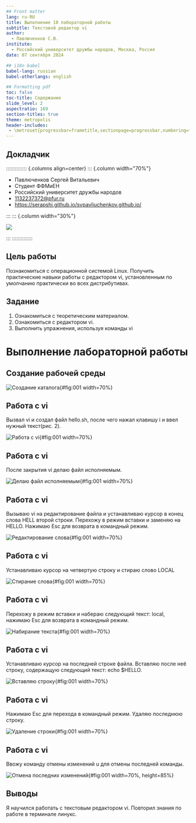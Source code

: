 ```yaml
---
## Front matter
lang: ru-RU
title: Выполнение 10 лабораторной работы
subtitle: Текстовой редактор vi
author:
  - Павлюченков С.В.
institute:
  - Российский университет дружбы народов, Москва, Россия
date: 07 сентября 2024

## i18n babel
babel-lang: russian
babel-otherlangs: english

## Formatting pdf
toc: false
toc-title: Содержание
slide_level: 2
aspectratio: 169
section-titles: true
theme: metropolis
header-includes:
 - \metroset{progressbar=frametitle,sectionpage=progressbar,numbering=fraction}
---
```


## Докладчик

:::::::::::::: {.columns align=center}
::: {.column width="70%"}

  * Павлюченков Сергей Витальевич
  * Студент ФФМиЕН
  * Российский университет дружбы народов
  * [1132237372@pfur.ru](mailto:1132237372@pfur.ru)
  * <https://serapshi.github.io/svpavliuchenkov.github.io/>

:::
::: {.column width="30%"}

![](./image/my_photo.jpg)

:::
::::::::::::::

## Цель работы

Познакомиться с операционной системой Linux. Получить практические навыки работы с редактором vi, установленным по умолчанию практически во всех дистрибутивах.



## Задание

1. Ознакомиться с теоретическим материалом.
2. Ознакомиться с редактором vi.
3. Выполнить упражнения, используя команды vi


# Выполнение лабораторной работы

## Создание рабочей среды

![Создание каталога](image/1.png){#fig:001 width=70%}

## Работа с vi 

Вызвал vi и создал файл hello.sh, после чего нажал клавишу i и ввел нужный текст(рис. 2).


![Работа с vi](image/2.png){#fig:001 width=70%}

## Работа с vi 

После закрытия vi делаю файл исполняемым.

![Делаю файл исполняемым](image/3.png){#fig:001 width=70%}

## Работа с vi

Вызываю vi на редактирование файла и устанавливаю курсор в конец слова HELL второй строки. Перехожу в режим вставки и заменяю на HELLO. Нажимаю Esc для возврата в командный режим.

![Редактирование слова](image/4.png){#fig:001 width=70%}

## Работа с vi

Устанавливаю курсор на четвертую строку и стираю слово LOCAL

![Стирание слова](image/5.png){#fig:001 width=70%}

## Работа с vi 

Перехожу в режим вставки и набераю следующий текст: local, нажимаю Esc для возврата в командный режим.

![Набирание текста](image/6.png){#fig:001 width=70%}

## Работа с vi 

Устанавливаю курсор на последней строке файла. Вставляю после неё строку, содержащую следующий текст: echo $HELLO.

![Вставляю строку](image/7.png){#fig:001 width=70%}

## Работа с vi 

Нажимаю Esc для перехода в командный режим. Удаляю последнюю строку.

![Удаление строки](image/8.png){#fig:001 width=70%}

## Работа с vi

Ввожу команду отмены изменений u для отмены последней команды.

![Отмена последних изменений](image/11.png){#fig:001 width=70%, height=85%}

## Выводы

Я научился работать с текстовым редактором vi. Повторил знания по работе в терминале линукс.